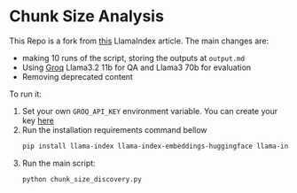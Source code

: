 # Chunk Size Analysis
This Repo is a fork from [this](https://www.llamaindex.ai/blog/evaluating-the-ideal-chunk-size-for-a-rag-system-using-llamaindex-6207e5d3fec5) LlamaIndex article. The main changes are:
- making 10 runs of the script, storing the outputs at `output.md`
- Using [Groq](https://groq.com/) Llama3.2 11b for QA and Llama3 70b for evaluation
- Removing deprecated content
  
To run it:
1. Set your own `GROQ_API_KEY` environment variable. You can create your key [here](https://console.groq.com/keys)
2. Run the installation requirements command bellow
   ```bash
   pip install llama-index llama-index-embeddings-huggingface llama-index-llms-groq spacy
   ```
3. Run the main script:
   ```bash
   python chunk_size_discovery.py
   ```

